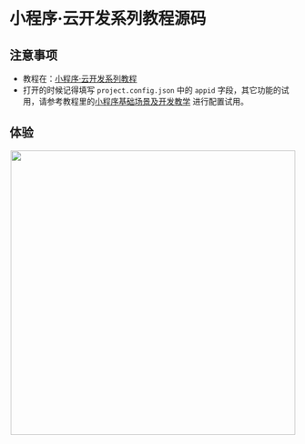 # 小程序·云开发系列教程源码

## 注意事项
- 教程在：[小程序·云开发系列教程](https://github.com/TencentCloudBase/mp-book)
- 打开的时候记得填写 `project.config.json` 中的 `appid` 字段，其它功能的试用，请参考教程里的[小程序基础场景及开发教学](https://github.com/TencentCloudBase/mp-book/blob/master/basic-tutorial/readme.md) 进行配置试用。


## 体验

<p align="center">
    <img src="https://ask.qcloudimg.com/draft/1011618/1rvk9ugc3n.png" width="500px">
</p>
